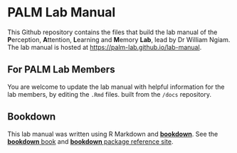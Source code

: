 # PALM Lab Manual

This Github repository contains the files that build the lab manual of the **P**erception, **A**ttention, **L**earning and **M**emory **Lab**, lead by Dr William Ngiam. The lab manual is hosted at https://palm-lab.github.io/lab-manual.

## For PALM Lab Members

You are welcome to update the lab manual with helpful information for the lab members, by editing the `.Rmd` files. built from the `/docs` repository.

## Bookdown

This lab manual was written using R Markdown and [**bookdown**](https://github.com/rstudio/bookdown). See the [**bookdown** book](https://bookdown.org/yihui/bookdown/) and [**bookdown** package reference site](https://pkgs.rstudio.com/bookdown).
